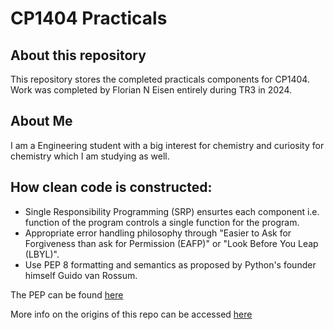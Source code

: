 # CP1404 Practicals

## About this repository

This repository stores the completed practicals components for CP1404. Work was completed by Florian N Eisen entirely
during TR3 in 2024.

## About Me

I am a Engineering student with a big interest for chemistry and curiosity for chemistry which I am studying as well.

## How clean code is constructed:

- Single Responsibility Programming (SRP) ensurtes each component i.e. function of the program controls a single
  function for the program.
- Appropriate error handling philosophy through "Easier to Ask for Forgiveness than ask for Permission (EAFP)" or "Look
  Before You Leap (LBYL)".
- Use PEP 8 formatting and semantics as proposed by Python's founder himself Guido van Rossum.

The PEP can be found [here](https://peps.python.org/pep-0008/)

More info on the origins of this repo can be accessed [here](https://github.com/CP1404/Starter)